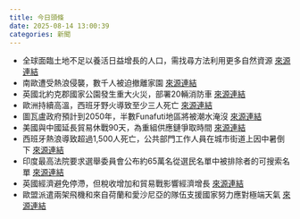 ```yaml
---
title: 今日頭條
date: 2025-08-14 13:00:39
categories: 新聞            
---
```

- 全球面臨土地不足以養活日益增長的人口，需找尋方法利用更多自然資源 [來源連結](https://www.theguardian.com/environment/2025/aug/14/we-are-eating-the-earth-book-climate)
- 南歐遭受熱浪侵襲，數千人被迫撤離家園 [來源連結](https://www.theguardian.com/world/2025/aug/13/this-is-europe-ajit-niranjan-europe-heatwaves-climate-tourists)
- 英國北約克郡國家公園發生重大火災，部署20輛消防車 [來源連結](https://www.theguardian.com/world/2025/aug/14/2025-on-track-to-beat-uk-record-for-wildfires-warn-firefighters)
- 歐洲持續高溫，西班牙野火導致至少三人死亡 [來源連結](https://www.theguardian.com/world/2025/aug/14/wildfires-claim-third-life-in-spain-as-intense-heat-continues-across-europe)
- 圖瓦盧政府預計到2050年，半數Funafuti地區將被潮水淹沒 [來源連結](https://www.theguardian.com/news/2025/aug/14/how-to-leave-a-sinking-nation-tuvalus-dreams-of-dry-land)
- 美國與中國延長貿易休戰90天，為重組供應鏈爭取時間 [來源連結](https://asiatimes.com/2025/08/chinas-playbook-for-90-day-trade-truce-with-us/)
- 西班牙熱浪導致超過1,500人死亡，公共部門工作人員在城市街道上因中暑倒下 [來源連結](https://www.theguardian.com/commentisfree/2025/aug/14/spanish-people-deadly-heatwaves-annual-event-politicians-denial)
- 印度最高法院要求選舉委員會公布約65萬名從選民名單中被排除者的可搜索名單 [來源連結](https://www.thehindu.com/news/national/sir-row-supreme-court-orders-eci-to-publish-list-of-names-excluded-from-bihar-draft-roll/article69932462.ece)
- 英國經濟避免停滯，但稅收增加和貿易戰影響經濟增長 [來源連結](https://www.theguardian.com/business/2025/aug/14/uk-economy-avoids-flatlining-slowdown-tax-rises-trump-trade-war)
- 歐盟派遣兩架飛機和來自荷蘭和愛沙尼亞的隊伍支援國家努力應對極端天氣 [來源連結](https://www.theguardian.com/world/live/2025/aug/14/europe-weather-extreme-temperatures-wildfires-trump-putin-talks-latest-updates-news)



